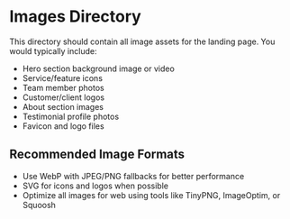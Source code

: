 # Images Directory

This directory should contain all image assets for the landing page. You would typically include:

- Hero section background image or video
- Service/feature icons
- Team member photos
- Customer/client logos
- About section images
- Testimonial profile photos
- Favicon and logo files

## Recommended Image Formats

- Use WebP with JPEG/PNG fallbacks for better performance
- SVG for icons and logos when possible
- Optimize all images for web using tools like TinyPNG, ImageOptim, or Squoosh 